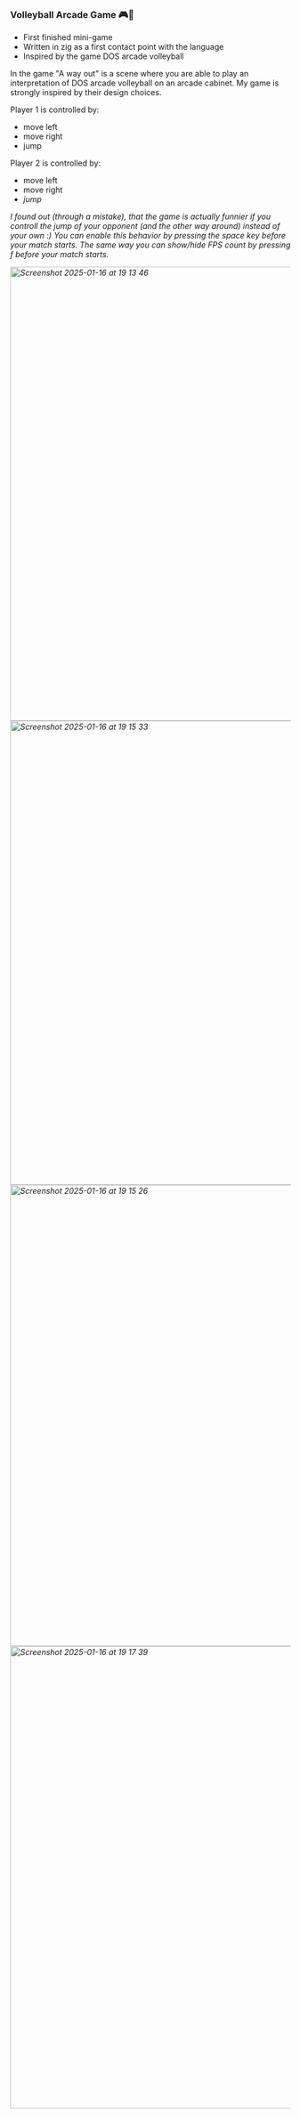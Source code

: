 ### Volleyball Arcade Game 🎮👾
- First finished mini-game
- Written in zig as a first contact point with the language
- Inspired by the game DOS arcade volleyball
  
In the game "A way out" is a scene where you are able to play an interpretation of DOS arcade volleyball on an arcade cabinet. My game is strongly inspired by their design choices.

Player 1 is controlled by:
  - <a> move left
  - <d> move right
  - <w> jump

Player 2 is controlled by:
  - <j> move left
  - <l> move right
  - <i> jump

I found out (through a mistake), that the game is actually funnier if you controll the jump of your opponent (and the other way around) instead of your own :)
You can enable this behavior by pressing the space key before your match starts.
The same way you can show/hide FPS count by pressing f before your match starts.

<img width="816" alt="Screenshot 2025-01-16 at 19 13 46" src="https://github.com/user-attachments/assets/cb5c3325-556a-43d6-bf98-4f5034670247" />
<img width="834" alt="Screenshot 2025-01-16 at 19 15 33" src="https://github.com/user-attachments/assets/5f53d480-3c46-4d76-bdf8-7a8861561f1f" />
<img width="829" alt="Screenshot 2025-01-16 at 19 15 26" src="https://github.com/user-attachments/assets/34c3d446-585c-430d-b70c-0e5c0b806180" />
<img width="831" alt="Screenshot 2025-01-16 at 19 17 39" src="https://github.com/user-attachments/assets/3d048f2c-e9dc-4814-8df9-3c326f005f5a" />

